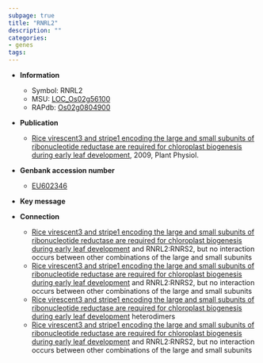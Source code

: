 ```yaml
---
subpage: true
title: "RNRL2"
description: ""
categories:
- genes
tags: 
---
```


* **Information**  
    + Symbol: RNRL2  
    + MSU: [LOC_Os02g56100](http://rice.plantbiology.msu.edu/cgi-bin/ORF_infopage.cgi?orf=LOC_Os02g56100)  
    + RAPdb: [Os02g0804900](http://rapdb.dna.affrc.go.jp/viewer/gbrowse_details/irgsp1?name=Os02g0804900)  

* **Publication**  
    + [Rice virescent3 and stripe1 encoding the large and small subunits of ribonucleotide reductase are required for chloroplast biogenesis during early leaf development](http://www.ncbi.nlm.nih.gov/pubmed?term=Rice+virescent3+and+stripe1+encoding+the+large+and+small+subunits+of+ribonucleotide+reductase+are+required+for+chloroplast+biogenesis+during+early+leaf+development%5BTitle%5D), 2009, Plant Physiol.

* **Genbank accession number**  
    + [EU602346](http://www.ncbi.nlm.nih.gov/nuccore/EU602346)

* **Key message**  

* **Connection**  
    + [Rice virescent3 and stripe1 encoding the large and small subunits of ribonucleotide reductase are required for chloroplast biogenesis during early leaf development](RNRL1:RNRS1) and RNRL2:RNRS2, but no interaction occurs between other combinations of the large and small subunits
    + [Rice virescent3 and stripe1 encoding the large and small subunits of ribonucleotide reductase are required for chloroplast biogenesis during early leaf development](RNRL1:RNRS1) and RNRL2:RNRS2, but no interaction occurs between other combinations of the large and small subunits
    + [Rice virescent3 and stripe1 encoding the large and small subunits of ribonucleotide reductase are required for chloroplast biogenesis during early leaf development](2) heterodimers
    + [Rice virescent3 and stripe1 encoding the large and small subunits of ribonucleotide reductase are required for chloroplast biogenesis during early leaf development](RNRL1:RNRS1) and RNRL2:RNRS2, but no interaction occurs between other combinations of the large and small subunits



